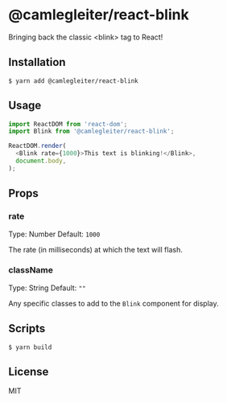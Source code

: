 # @camlegleiter/react-blink
Bringing back the classic &lt;blink&gt; tag to React!

## Installation

```
$ yarn add @camlegleiter/react-blink
```

## Usage

```javascript
import ReactDOM from 'react-dom';
import Blink from '@camlegleiter/react-blink';

ReactDOM.render(
  <Blink rate={1000}>This text is blinking!</Blink>,
  document.body,
);
```

## Props

### rate

Type: Number
Default: `1000`

The rate (in milliseconds) at which the text will flash.

### className

Type: String
Default: `""`

Any specific classes to add to the `Blink` component for display.

## Scripts

```
$ yarn build
```

## License

MIT
